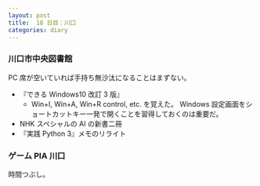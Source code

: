 ```yaml
---
layout: post
title:  18 日目：川口
categories: diary
---
```


### 川口市中央図書館

PC 席が空いていれば手持ち無沙汰になることはまずない。

* 『できる Windows10 改訂 3 版』
  * Win+I, Win+A, Win+R control, etc. を覚えた。
    Windows 設定画面をショートカットキー一発で開くことを習得しておくのは重要だ。
* NHK スペシャルの AI の新書二冊
* 『実践 Python 3』メモのリライト

### ゲーム PIA 川口

時間つぶし。
